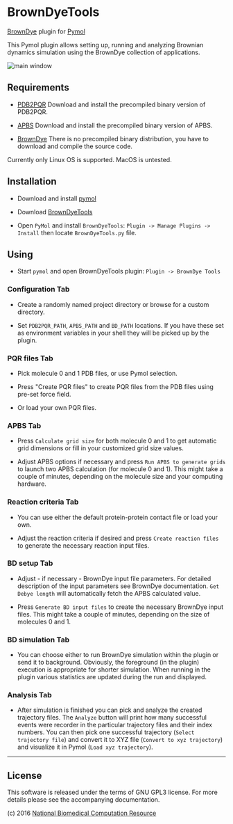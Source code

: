 # BrownDyeTools

[BrownDye](http://browndye.ucsd.edu) plugin for [Pymol](http://ww.pymol.org)

This Pymol plugin allows setting up, running and analyzing Brownian
dynamics simulation using the BrownDye collection of applications.

![main window](https://github.com/rokdev/BrownDyeTools/blob/master/main.png)

## Requirements

* [PDB2PQR](http://www.poissonboltzmann.org) Download and install the
  precompiled binary version of PDB2PQR.

* [APBS](http://www.poissonboltzmann.org) Download and install the
  precompiled binary version of APBS.

* [BrownDye](http://browndye.ucsd.edu) There is no precompiled binary
  distribution, you have to download and compile the source code.

Currently only Linux OS is supported. MacOS is untested.

## Installation

* Download and install [pymol](http://sourceforge.net/projects/pymol/)

* Download [BrownDyeTools](https://github.com/rokdev/BrownDyeTools)

* Open `PyMol` and install `BrownDyeTools`: `Plugin -> Manage Plugins -> Install` then 
  locate `BrownDyeTools.py` file.

## Using

* Start `pymol` and open BrownDyeTools plugin: `Plugin -> BrownDye Tools`

### Configuration Tab

* Create a randomly named project directory or browse for a custom
  directory.

* Set `PDB2PQR_PATH`, `APBS_PATH` and `BD_PATH` locations. If you have these set as environment variables in your shell they will be picked up by the plugin.

### PQR files Tab

* Pick molecule 0 and 1 PDB files, or use Pymol selection.

* Press "Create PQR files" to create PQR files from the PDB files using pre-set force field.

* Or load your own PQR files.

### APBS Tab

* Press `Calculate grid size` for both molecule 0 and 1 to get
  automatic grid dimensions or fill in your customized grid size
  values.

* Adjust APBS options if necessary and press `Run APBS to generate
  grids` to launch two APBS calculation (for molecule 0 and 1). This
  might take a couple of minutes, depending on the molecule size and
  your computing hardware.

### Reaction criteria Tab

* You can use either the default protein-protein contact file or load
  your own.

* Adjust the reaction criteria if desired and press `Create
  reaction files` to generate the necessary reaction input files.
  

### BD setup Tab

* Adjust - if necessary - BrownDye input file parameters. For detailed
  description of the input parameters see BrownDye documentation. 
  `Get Debye length` will automatically fetch the APBS calculated value.

* Press `Generate BD input files` to create the necessary BrownDye
  input files. This might take a couple of minutes, depending on the
  size of molecules 0 and 1.

### BD simulation Tab

* You can choose either to run BrownDye simulation within the plugin
  or send it to background. Obviously, the foreground (in the plugin)
  execution is appropriate for shorter simulation. When running in the
  plugin various statistics are updated during the run and displayed.

### Analysis Tab

* After simulation is finished you can pick and analyze the created
  trajectory files. The `Analyze` button will print how many
  successful events were recorder in the particular trajectory files
  and their index numbers. You can then pick one successful trajectory
  (`Select trajectory file`) and convert it to XYZ file (`Convert to
  xyz trajectory`) and visualize it in Pymol (`Load xyz trajectory`).


****

## License

This software is released under the terms of GNU GPL3 license.
For more details please see the accompanying documentation.

(c) 2016 [National Biomedical Computation Resource](http://nbcr.ucsd.edu)
